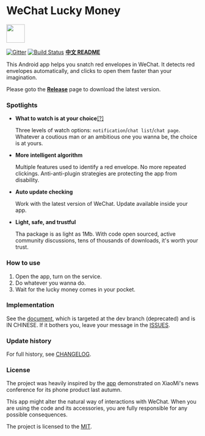 # WeChat Lucky Money

<a href="https://play.google.com/store/apps/details?id=xyz.monkeytong.hongbao"><img src="https://play.google.com/intl/en_us/badges/images/generic/en-play-badge.png" height="48"></a>

[![Gitter](https://badges.gitter.im/geeeeeeeeek/WeChatLuckyMoney.svg)](https://gitter.im/geeeeeeeeek/WeChatLuckyMoney?utm_source=badge&utm_medium=badge&utm_campaign=pr-badge&utm_content=body_badge)  [![Build Status](https://travis-ci.org/geeeeeeeeek/WeChatLuckyMoney.svg?branch=stable)](https://travis-ci.org/geeeeeeeeek/WeChatLuckyMoney)   [**中文 README**](https://github.com/geeeeeeeeek/WeChatLuckyMoney/blob/stable/README.md)

This Android app helps you snatch red envelopes in WeChat. It detects red envelopes automatically, and clicks to open them faster than your imagination.

Please goto the [**Release**](https://github.com/geeeeeeeeek/WeChatLuckyMoney/releases/) page to download the latest version. 

### Spotlights

- **What to watch is at your choice**[[?]](https://github.com/geeeeeeeeek/WeChatLuckyMoney/issues/48)

  Three levels of watch options: `notification`/`chat list`/`chat page`. Whatever a coutious man or an ambitious one you wanna be, the choice is at yours.

- **More intelligent algorithm**

  Multiple features used to identify a red envelope. No more repeated clickings. Anti-anti-plugin strategies are protecting the app from disability.

- **Auto update checking**

  Work with the latest version of WeChat. Update available inside your app.

- **Light, safe, and trustful**

  Tha package is as light as 1Mb. With code open sourced, active community discussions, tens of thousands of downloads, it's worth your trust.

### How to use

1. Open the app, turn on the service.
2. Do whatever you wanna do.
3. Wait for the lucky money comes in your pocket.

### Implementation

See the [document](https://github.com/geeeeeeeeek/WeChatLuckyMoney/blob/dev/README.md), which is targeted at the dev branch (deprecated) and is IN CHINESE. If it bothers you, leave your message in the [ISSUES](https://github.com/geeeeeeeeek/WeChatLuckyMoney/issues).

### Update history

For full history, see [CHANGELOG](https://github.com/geeeeeeeeek/WeChatLuckyMoney/blob/stable/CHANGELOG.md).

### License

The project was heavily inspired by the [app](https://github.com/XiaoMi/LuckyMoneyTool) demonstrated on XiaoMi's news conference for its phone product last autumn. 

This app might alter the natural way of interactions with WeChat. When you are using the code and its accessories, you are fully responsible for any possible consequences.

The project is licensed to the [MIT](https://github.com/geeeeeeeeek/WeChatLuckyMoney/blob/stable/LICENSE.md).
